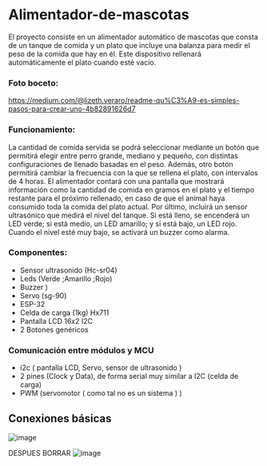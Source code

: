 # Alimentador-de-mascotas

El proyecto consiste en un alimentador automático de mascotas que consta de un tanque de comida y un plato que incluye una balanza para medir el peso de la comida que hay en él. Este dispositivo rellenará automáticamente el plato cuando esté vacío.

### Foto boceto:

https://medium.com/@lizeth.veraro/readme-qu%C3%A9-es-simples-pasos-para-crear-uno-4b82891626d7

### Funcionamiento: 
La cantidad de comida servida se podrá seleccionar mediante un botón que permitirá elegir entre perro grande, mediano y pequeño, con distintas configuraciones de llenado basadas en el peso. Además, otro botón permitirá cambiar la frecuencia con la que se rellena el plato, con intervalos de 4 horas.
El alimentador contará con una pantalla que mostrará información como la cantidad de comida en gramos en el plato y el tiempo restante para el próximo rellenado, en caso de que el animal haya consumido toda la comida del plato actual. Por último, incluirá un sensor ultrasónico que medirá el nivel del tanque. Si está lleno, se encenderá un LED verde; si está medio, un LED amarillo; y si está bajo, un LED rojo. Cuando el nivel esté muy bajo, se activará un buzzer como alarma.

### Componentes:
* Sensor ultrasonido (Hc-sr04)
* Leds (Verde ;Amarillo ;Rojo)
* Buzzer )
* Servo (sg-90)
* ESP-32
* Celda de carga (1kg) Hx711
* Pantalla LCD 16x2 I2C
* 2 Botones genéricos

### Comunicación entre módulos y MCU
* i2c ( pantalla LCD, Servo, sensor de ultrasonido ) 
* 2 pines (Clock y Data), de forma serial muy similar a I2C (celda de carga)
* PWM (servomotor ( como tal no es un sistema ) )

## Conexiones básicas

![image](https://github.com/user-attachments/assets/da3c9469-515d-4984-9959-3e53d2369183)


DESPUES BORRAR
![image](https://github.com/user-attachments/assets/394c5591-4e80-48ad-8e4a-1ace56f7a526)





